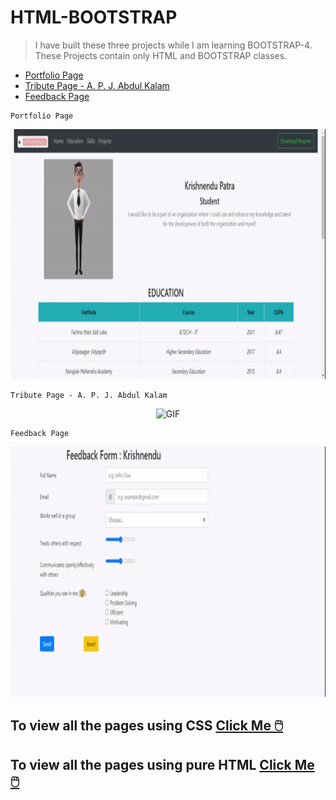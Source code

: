 # HTML-BOOTSTRAP

>I have built these three projects while I am learning BOOTSTRAP-4. These Projects contain only HTML and BOOTSTRAP classes.

- [Portfolio Page](https://github.com/krishdu/HTML-BOOTSTRAP/tree/master/Portfolio)
- [Tribute Page - A. P. J. Abdul Kalam](https://github.com/krishdu/HTML-BOOTSTRAP/tree/master/Tribute)
- [Feedback Page](https://github.com/krishdu/HTML-BOOTSTRAP/tree/master/Feedback)


```
Portfolio Page
```
<p align="center">
<img alt="GIF" src="https://github.com/krishdu/HTML-BOOTSTRAP/blob/master/portfolio-bootstrap-gif.gif?raw=true" width="800" height="400"/>
</p>


```
Tribute Page - A. P. J. Abdul Kalam
```
<p align="center">
<img alt="GIF" src="https://github.com/krishdu/HTML-BOOTSTRAP/blob/master/tribute-page-bootstrap-gif.gif?raw=true" width="800" height="400"/>
</p>

```
Feedback Page
```
<p align="center">
<img alt="GIF" src="https://github.com/krishdu/HTML-BOOTSTRAP/blob/master/feedback-gif.gif?raw=true" width="800" height="400"/>
</p>


 
 ## To view all the pages using CSS [Click Me 🖱️](https://github.com/krishdu/HTML-CSS)
 ## To view all the pages using pure HTML [Click Me 🖱️](https://github.com/krishdu/HTML)
 
 
